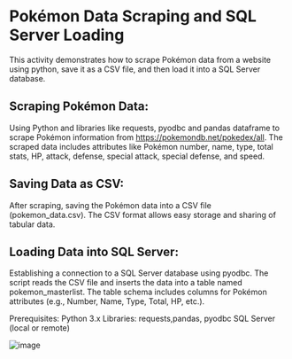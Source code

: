 # Pokémon Data Scraping and SQL Server Loading
This activity demonstrates how to scrape Pokémon data from a website using python, save it as a CSV file, and then load it into a SQL Server database. 

## Scraping Pokémon Data:
Using Python and libraries like requests, pyodbc and pandas dataframe to scrape Pokémon information from https://pokemondb.net/pokedex/all.
The scraped data includes attributes like Pokémon number, name, type, total stats, HP, attack, defense, special attack, special defense, and speed.

## Saving Data as CSV:
After scraping, saving the Pokémon data into a CSV file (pokemon_data.csv). The CSV format allows easy storage and sharing of tabular data.

## Loading Data into SQL Server:
Establishing a connection to a SQL Server database using pyodbc.
The script reads the CSV file and inserts the data into a table named pokemon_masterlist. The table schema includes columns for Pokémon attributes (e.g., Number, Name, Type, Total, HP, etc.).

Prerequisites:
Python 3.x
Libraries: requests,pandas, pyodbc
SQL Server (local or remote)


![image](https://github.com/VanTheDamned/Pokemon_DB_scraping/assets/159636445/a9b62561-4bac-4415-92ca-a9cda09b4b36)

